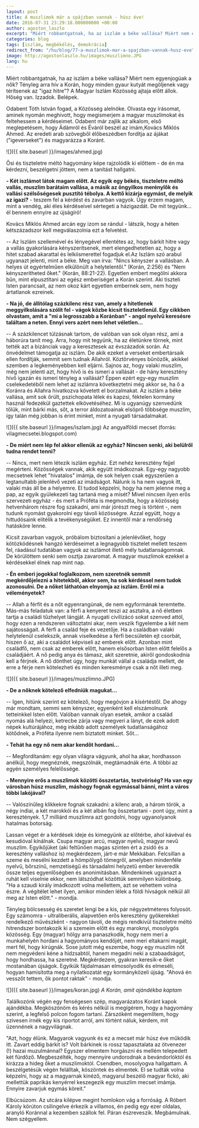 ```yaml
---
layout: post
title: A muszlimok már a spájzban vannak - húsz éve!
date: 2016-07-31 23:29:18.000000000 +00:00
author: agoston_laszlo
excerpt: "Miért robbantgatnak, ha az iszlám a béke vallása? Miért nem egyenjogúak a nők? Tényleg arra hív a Korán, hogy minden gyaur kutyát megöljenek vagy térítsenek az 'igaz hitre'? A Magyar Iszlám Közösség ajtaja előtt állok. Hőség van. Izzadok. Belépek."
categories: blog
tags: [iszlám, megbékélés, demokrácia]
redirect_from: "/hu/blog/77-a-muszlimok-mar-a-spajzban-vannak-husz-eve"
image: http://agostonlaszlo.hu/images/muszlimno.JPG
lang: hu
---
```

Miért robbantgatnak, ha az iszlám a béke vallása? Miért nem egyenjogúak a nők? Tényleg arra hív a Korán, hogy minden gyaur kutyát megöljenek vagy térítsenek az "igaz hitre"? A Magyar Iszlám Közösség ajtaja előtt állok. Hőség van. Izzadok. Belépek.

Odabent Tóth István fogad, a Közösség alelnöke. Olvasta egy írásomat, aminek nyomán meghívott, hogy megismerjem a magyar muszlimokat és feltehessem a kérdéseimet. Odabent már zajlik az alkalom, első meglepetésem, hogy Ádámról és Éváról beszél az imám,Kovács Miklós Ahmed. Az eredeti arab szövegből élőbeszédben fordítja az ájákat ("igeverseket") és magyarázza a Koránt.

![]({{ site.baseurl }}/images/ahmed.jpg)

Ősi és tiszteletre méltó hagyomány képe rajzolódik ki előttem - de én ma kérdezni, beszélgetni jöttem, nem a tanítást hallgatni.

**- Két iszlámot látok magam előtt. Az egyik egy békés, tiszteletre méltó vallás, muszlim barátaim vallása, a másik az öngyilkos merénylők és vallási szélsőségesek pusztító tébolya. A kettő kizárja egymást, de melyik az igazi?** - teszem fel a kérdést és zavarban vagyok. Úgy érzem magam, mint a vendég, aki éles kérdéseivel sértegeti a házigazdát. De mit tegyünk... él bennem ennyire az újságíró!

Kovács Miklós Ahmed arcán egy izom se rándul - látszik, hogy a héten kétszázadszor kell megválaszolnia ezt a felvetést.

-- Az Iszlám szellemével és lényegével ellentétes az, hogy bárkit hitre vagy a vallás gyakorlására kényszerítsenek, mert elengedhetetlen az, hogy a hitet szabad akarattal és lelkiismerettel fogadjuk el.Az Iszlám szó arabul ugyanazt jelenti, mint a béke. Meg van írva: "Nincs kényszer a vallásban. A helyes út egyértelműen elkülönült a helytelentől." (Korán, 2:256) és "Nem kényszerítheted őket." (Korán, 88:21-22). Egyetlen embert megölni akkora bűn, mint elpusztítani az egész emberiséget a Korán szerint. Aki tiszteli Isten parancsait, az nem okoz kárt egyetlen embernek sem, nem hogy ártatlanok ezreinek.

**- Na jó, de állítólag százkilenc rész van, amely a hitetlenek meggyilkolására szólít fel - vágok közbe kicsit tiszteletlenül. Egy cikkben olvastam, amit a "mi a legrosszabb a Koránban" - angol nyelvű keresésre találtam a neten. Ennyi vers azért nem lehet véletlen...**

-- A százkilencet túlzásnak tartom, de valóban van sok olyan rész, ami a háborúra tanít meg. Arra, hogy mit tegyünk, ha az életünkre törnek, mint tették azt a bizánciak vagy a keresztesek az évszázadok során. Az önvédelmet támogatja az iszlám. De akik ezeket a verseket embertársaik ellen fordítják, semmit sem tudnak Allahról. Köztörvényes bűnözők, akikkel szemben a legkeményebben kell eljárni. Sajnos az, hogy valaki muszlim, még nem jelenti azt, hogy hívő is és ismeri a vallását - de hány keresztény hívő igazán és ismeri tényleg a vallását? Éppen ezért egy-egy muszlim cselekedetéből nem lehet az iszlámra következtetni még akkor se, ha ő a Koránra és Allahra hivatkozva követett el borzalmakat. Az iszlám a béke vallása, amit sok őrült, pszichopata lélek és kapzsi, féktelen kormány használ fedezékül gaztettek elkövetéséhez. Mi is ugyanúgy szenvedünk tőlük, mint bárki más, sőt, a terror áldozatoainak elsöprő többsége muszlim, így talán még jobban is érint minket, mint a nyugati társadalmakat.

![]({{ site.baseurl }}/images/iszlam.jpg)
Az angyalföldi mecset (forrás: vilagmecsetei.blogspot.com)

**- De miért nem lép fel akkor ellenük az egyház? Nincsen senki, aki belülről tudna rendet tenni?**

-- Nincs, mert nem létezik iszlám egyház. Ezt nehéz keresztény fejjel megérteni. Közösségek vannak, akik együtt imádkoznak. Egy-egy nagyobb mecsetnek lehet "hivatalos" imámja, de sok helyen csak egyszerűen a legtanultabb jelenlévő vezeti az imádságot. Nálunk is ha nem vagyok itt, valaki más áll be a helyemre. El tudod képzelni, hogy ha nem jelenne meg a pap, az egyik gyülekezeti tag tartaná meg a misét? Mivel nincsen ilyen erős szervezeti egyház - és mert a Próféta is megmondta, hogy a közösség hetvenhárom részre fog szakadni, ami már jórészt meg is történt -, nem tudunk nyomást gyakorolni egy távoli közösségre. Azzal együtt, hogy a hittudósaink elítélik a tevékenységüket. Ez innentől már a rendőrség hatásköre lenne.

Kicsit zavarban vagyok, próbálom biztosítani a jelenlévőket, hogy kötözködésnek hangzó kérdéseimet a legnagyobb tisztelet mellett teszem fel, ráadásul tudatában vagyok az iszlámot illető mély tudatlanságomnak. De körülöttem senki sem osztja zavaromat. A magyar muszlimok ezekkel a kérdésekkel élnek nap mint nap.

**- Én emberi jogokkal foglalkozom, nem szeretnék semmit megkérdőjelezni a hitetekből, akkor sem, ha sok kérdéssel nem tudok azonosulni. De a nőket láthatóan elnyomja az iszlám. Erről mi a véleményetek?**

-- Allah a férfit és a nőt egyenrangúnak, de nem egyformának teremtette. Más-más feladatuk van: a férfi a kenyeret teszi az asztalra, a nő életben tartja a családi tűzhelyet lángját. A nyugati civilizácó sokat szenved attól, hogy ezen a rendszeren változtatni akar, nem veszik figyelembe a két nem sajátosságait. A férfi a család feje és vezetője. Ha a családban valaki helytelenül cselekszik, annak viselkedése a férfi becsületén ejt csorbát, hiszen ő az, aki a családot képviseli az emberek előtt. Azonban mint családfő, nem csak az emberek előtt, hanem elsősorban Isten előtt felelős a családjáért. A nő pedig anya és támasz, akit szeretnie, akiről gondoskodnia kell a férjnek. A nő dönthet úgy, hogy munkát vállal a családja mellett, de erre a férje nem kötelezheti és minden keresménye csak a nőt illeti meg.

![]({{ site.baseurl }}/images/muszlimno.JPG)

**- De a nőknek kötelező elfedniük magukat...**

-- Igen, hitünk szerint ez kötelező, hogy megóvjon a kísértéstől. De ahogy már mondtam, semmi sem kényszer, egyenként kell elszámolnunk tetteinkkel Isten előtt. Valóban vannak olyan esetek, amikor a család nyomás alá helyezi, ketrecbe zárja vagy megveri a lányt, de ezek adott népek kultúrájához, még inkább adott személyek tudatlanságához kötődnek, a Próféta ilyenre nem biztatott minket. Sőt...

**- Tehát ha egy nő nem akar kendőt hordani...**

-- Megfordítanám: egy olyan világra vágyunk, ahol ha akar, hordhasson anélkül, hogy megnéznék, megszólnák, megtámadnák érte. A többi az egyén személyes felelőssége.

**- Mennyire erős a muszlimok közötti összetartás, testvériség? Ha van egy városban húsz muszlim, máshogy fognak egymással bánni, mint a város többi lakójával?**

-- Valószínűleg klikkekre fognak szakadni: a kilenc arab, a három török, a négy indiai, a két marokkói és a két albán fog összetartani - pont úgy, mint a keresztények. 1,7 milliárd muszlimra azt gondolni, hogy ugyanolyanok hatalmas botorság.

Lassan véget ér a kérdések ideje és kimegyünk az előtérbe, ahol kávéval és kesudióval kínálnak. Csupa magyar arcú, magyar nyelvű, magyar nevű muszlim. Egyikőjüket (aki feltűnően magas szinten ért a zsidó és a keresztény valláshoz is) megkérdezem, járt-e már Mekkában. Felcsillan a szeme és mesélni kezdett a hömpölygő tömegről, amelyben mindenféle nyelvű, bőrszínű, nemzetiségű és társadalmi helyzetű ember keveredik össze teljes egyenlőségben és anonimitásban. Mindenkinek ugyanazt a ruhát kell viselnie ekkor, nem látszódhat közöttük semmilyen különbség. "Ha a szaudi király imádkozott volna mellettem, azt se vehettem volna észre. A végítélet lehet ilyen, amikor minden lélek a földi hívságok nélkül áll meg az Isten előtt." - mondja.

Tényleg bölcsesség és szeretet lengi be a kis, pár négyzetméteres folyosót. Egy számomra - ultraliberális, alapvetően erős keresztény gyökerekkel rendelkező művészként - nagyon távoli, de mégis rendkívül tiszteletre méltó hitrendszer bontakozik ki a szemeim előtt és egy maroknyi, mosolygós közösség. Egy (magyar) hölgy arra panaszkodik, hogy nem meri a munkahelyén hordani a hagyományos kendőjét, nem meri eltakarni magát, mert fél, hogy kirúgnák. Sose jutott még eszembe, hogy egy muszlim nőt nem megvédeni kéne a hidzsabtól, hanem megadni neki a szabaadságot, hogy hordhassa, ha szeretné.
Megkérdezem, gyakran keresik-e őket mostanában újságok. Egyikük fájdalmasan elmosolyodik és elmeséli, hogyan hamisította meg a nyilatkozatát egy kormányközeli újság. "Ahová én vesszőt tettem, ők pontot raktak" - mondja.

![]({{ site.baseurl }}/images/koran.jpg)
_A Korán, amit ajándékba kaptam_

Találkozónk végén egy fenségesen szép, magyarázatos Koránt kapok ajándékba. Megköszönöm és kérés nélkül is megígérem, hogy a hagyomány szerint, a legfelső polcon fogom tartani. Zárszóként megemlítem, hogy szívesen írnék egy kis riportot arról, ami történt náluk, kérdem, mit üzennének a nagyvilágnak.

"Azt, hogy élünk. Magyarok vagyunk és ez a mecset már húsz éve működik itt. Zavart eddig bárkit is? Volt bárkinek is rossz tapasztalata az ötvenezer (!) hazai muzulmánnal? Egyszer elmentem horgászni és mellém telepedett két fürdőző. Megbeszélték, hogy mennyire undorodnak a bevándorlóktól és kirázza a hideg őket a muszlimoktól. Csendben, mosolyogva hallgattam. A beszélgetésük végén felálltak, köszöntek és elmentek. El se tudták volna képzelni, hogy az a magyarnak kinéző, magyarul beszélő magyar fickó, aki mellettük paprikás kenyérrel keszegezik egy muszlim mecset imámja. Ennyire zavarjuk egymás köreit."

Elbúcsúzom. Az utcára kilépve megint homlokon vág a forróság. A Róbert Károly körúton csilingelve érkezik a villamos, én pedig egy ezer oldalas, aranyló Koránnal a kezemben szállok fel. Páran észreveszik. Megbámulnak. Nem szégyellem.

